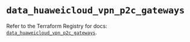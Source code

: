 # `data_huaweicloud_vpn_p2c_gateways`

Refer to the Terraform Registry for docs: [`data_huaweicloud_vpn_p2c_gateways`](https://registry.terraform.io/providers/huaweicloud/huaweicloud/1.71.1/docs/data-sources/vpn_p2c_gateways).
